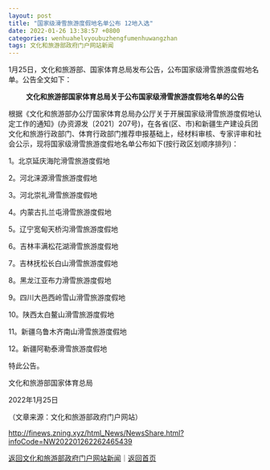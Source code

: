 ```yaml
---
layout: post
title: "国家级滑雪旅游度假地名单公布 12地入选"
date: 2022-01-26 13:38:57 +0800
categories: wenhuahelvyoubuzhengfumenhuwangzhan
tags: 文化和旅游部政府门户网站新闻
---
```

<p>1月25日，文化和旅游部、国家体育总局发布公告，公布国家级滑雪旅游度假地名单。公告全文如下：</p>
 <p align="center"><strong>文化和旅游部国家体育总局关于公布国家级滑雪旅游度假地名单的公告</strong></p>
<p>根据《文化和旅游部办公厅国家体育总局办公厅关于开展国家级滑雪旅游度假地认定工作的通知》(办资源发〔2021〕207号)，在各省(区、市)和新疆生产建设兵团文化和旅游行政部门、体育行政部门推荐申报基础上，经材料审核、专家评审和社会公示，现将国家级滑雪旅游度假地名单公布如下(按行政区划顺序排列)：</p>
 <p>1。北京延庆海陀滑雪旅游度假地</p>
 <p>2。河北涞源滑雪旅游度假地</p>
 <p>3。河北崇礼滑雪旅游度假地</p>
 <p>4。内蒙古扎兰屯滑雪旅游度假地</p>
 <p>5。辽宁宽甸天桥沟滑雪旅游度假地</p>
 <p>6。吉林丰满松花湖滑雪旅游度假地</p>
 <p>7。吉林抚松长白山滑雪旅游度假地</p>
 <p>8。黑龙江亚布力滑雪旅游度假地</p>
 <p>9。四川大邑西岭雪山滑雪旅游度假地</p>
 <p>10。陕西太白鳌山滑雪旅游度假地</p>
 <p>11。新疆乌鲁木齐南山滑雪旅游度假地</p>
 <p>12。新疆阿勒泰滑雪旅游度假地</p>
 <p>特此公告。</p><p>文化和旅游部国家体育总局</p>
 <p>2022年1月25日</p><p class="em_media">（文章来源：文化和旅游部政府门户网站）</p>

<http://finews.zning.xyz/html_News/NewsShare.html?infoCode=NW202201262262465439>

[返回文化和旅游部政府门户网站新闻](//finews.withounder.com/category/wenhuahelvyoubuzhengfumenhuwangzhan.html)｜[返回首页](//finews.withounder.com/)